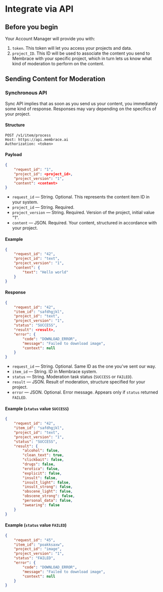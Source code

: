 # Integrate via API

## Before you begin

Your Account Manager will provide you with:
1. `token`. This token will let you access your projects and data.
2. `project_ID`. This ID will be used to associate the content you send to Membrace with your specific project, which in turn lets us know what kind of moderation to perform on the content.

## Sending Content for Moderation

### Synchronous API

Sync API implies that as soon as you send us your content, you immediately some kind of response. Responses may vary depending on the specifics of your project.

#### Structure

```
POST /v1/item/process
Host: https://api.membrace.ai
Authorization: <token>
```

#### Payload

```json
{
    "request_id": "1",
    "project_id": <project_id>,
    "project_version": "1",
    "content": <content>
}
```
- `request_id` — String. Optional. This represents the content item ID in your system.
- `project_id` — String. Required.
- `project_version` — String. Required. Version of the project, initial value "1".
- `content` — JSON. Required. Your content, structured in accordance with your project.

#### Example

```json
{
    "request_id": "42",
    "project_id": "text",
    "project_version": "1",
    "content": {
        "text": "Hello world"
    }
}
```

#### Response

```json
{
    "request_id": "42",
    "item_id": "safdhgjkl",
    "project_id": "text",
    "project_version": "1",
    "status": "SUCCESS",
    "result": <result>,
    "error": {
        "code": "DOWNLOAD_ERROR",
        "message": "Failed to download image",
        "context": null
    }
}
```
- `request_id` — String. Optional. Same ID as the one you've sent our way.
- `item_id` — String. ID in Membrace system.
- `status` — String. Moderation task status (`SUCCESS` or `FAILED`).
- `result` — JSON. Result of moderation, structure specified for your project.
- `error` — JSON. Optional. Error message. Appears only if `status` returned `FAILED`.

#### Example (`status` value `SUCCESS`)

```json
{
    "request_id": "42",
    "item_id": "safdhgjkl",
    "project_id": "text",
    "project_version": "1",
    "status": "SUCCESS",
    "result": {
        "alcohol": false, 
        "clean_text": true, 
        "clickbait": false, 
        "drugs": false,
        "erotica": false,
        "explicit": false,
        "insult": false,
        "insult_light": false,
        "insult_strong": false,
        "obscene_light": false,
        "obscene_strong": false,
        "personal_data": false,
        "swearing": false
    }
}
```
#### Example (`status` value `FAILED`)

```json
{
    "request_id": "45",
    "item_id": "poakksaxw",
    "project_id": "image",
    "project_version": "1",
    "status": "FAILED",
    "error": {
        "code": "DOWNLOAD_ERROR",
        "message": "Failed to download image",
        "context": null
    }
}
```